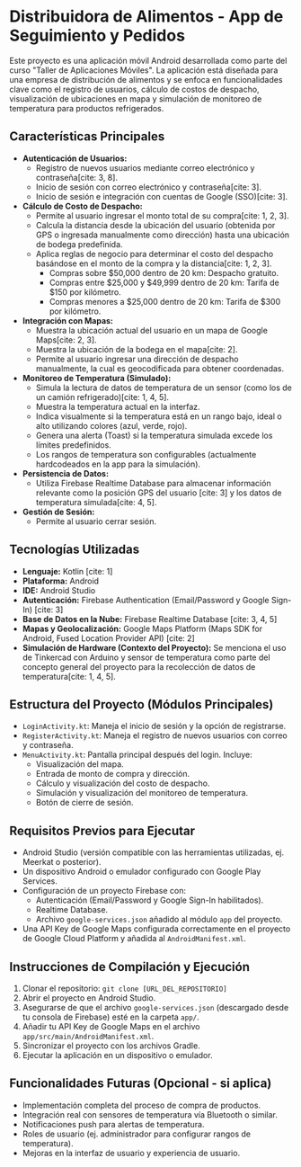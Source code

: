 # Distribuidora de Alimentos - App de Seguimiento y Pedidos

Este proyecto es una aplicación móvil Android desarrollada como parte del curso "Taller de Aplicaciones Móviles". La aplicación está diseñada para una empresa de distribución de alimentos y se enfoca en funcionalidades clave como el registro de usuarios, cálculo de costos de despacho, visualización de ubicaciones en mapa y simulación de monitoreo de temperatura para productos refrigerados.

## Características Principales

* **Autenticación de Usuarios:**
    * Registro de nuevos usuarios mediante correo electrónico y contraseña[cite: 3, 8].
    * Inicio de sesión con correo electrónico y contraseña[cite: 3].
    * Inicio de sesión e integración con cuentas de Google (SSO)[cite: 3].
* **Cálculo de Costo de Despacho:**
    * Permite al usuario ingresar el monto total de su compra[cite: 1, 2, 3].
    * Calcula la distancia desde la ubicación del usuario (obtenida por GPS o ingresada manualmente como dirección) hasta una ubicación de bodega predefinida.
    * Aplica reglas de negocio para determinar el costo del despacho basándose en el monto de la compra y la distancia[cite: 1, 2, 3].
        * Compras sobre $50,000 dentro de 20 km: Despacho gratuito.
        * Compras entre $25,000 y $49,999 dentro de 20 km: Tarifa de $150 por kilómetro.
        * Compras menores a $25,000 dentro de 20 km: Tarifa de $300 por kilómetro.
* **Integración con Mapas:**
    * Muestra la ubicación actual del usuario en un mapa de Google Maps[cite: 2, 3].
    * Muestra la ubicación de la bodega en el mapa[cite: 2].
    * Permite al usuario ingresar una dirección de despacho manualmente, la cual es geocodificada para obtener coordenadas.
* **Monitoreo de Temperatura (Simulado):**
    * Simula la lectura de datos de temperatura de un sensor (como los de un camión refrigerado)[cite: 1, 4, 5].
    * Muestra la temperatura actual en la interfaz.
    * Indica visualmente si la temperatura está en un rango bajo, ideal o alto utilizando colores (azul, verde, rojo).
    * Genera una alerta (Toast) si la temperatura simulada excede los límites predefinidos.
    * Los rangos de temperatura son configurables (actualmente hardcodeados en la app para la simulación).
* **Persistencia de Datos:**
    * Utiliza Firebase Realtime Database para almacenar información relevante como la posición GPS del usuario [cite: 3] y los datos de temperatura simulada[cite: 4, 5].
* **Gestión de Sesión:**
    * Permite al usuario cerrar sesión.

## Tecnologías Utilizadas

* **Lenguaje:** Kotlin [cite: 1]
* **Plataforma:** Android
* **IDE:** Android Studio
* **Autenticación:** Firebase Authentication (Email/Password y Google Sign-In) [cite: 3]
* **Base de Datos en la Nube:** Firebase Realtime Database [cite: 3, 4, 5]
* **Mapas y Geolocalización:** Google Maps Platform (Maps SDK for Android, Fused Location Provider API) [cite: 2]
* **Simulación de Hardware (Contexto del Proyecto):** Se menciona el uso de Tinkercad con Arduino y sensor de temperatura como parte del concepto general del proyecto para la recolección de datos de temperatura[cite: 1, 4, 5].

## Estructura del Proyecto (Módulos Principales)

* `LoginActivity.kt`: Maneja el inicio de sesión y la opción de registrarse.
* `RegisterActivity.kt`: Maneja el registro de nuevos usuarios con correo y contraseña.
* `MenuActivity.kt`: Pantalla principal después del login. Incluye:
    * Visualización del mapa.
    * Entrada de monto de compra y dirección.
    * Cálculo y visualización del costo de despacho.
    * Simulación y visualización del monitoreo de temperatura.
    * Botón de cierre de sesión.

## Requisitos Previos para Ejecutar

* Android Studio (versión compatible con las herramientas utilizadas, ej. Meerkat o posterior).
* Un dispositivo Android o emulador configurado con Google Play Services.
* Configuración de un proyecto Firebase con:
    * Autenticación (Email/Password y Google Sign-In habilitados).
    * Realtime Database.
    * Archivo `google-services.json` añadido al módulo `app` del proyecto.
* Una API Key de Google Maps configurada correctamente en el proyecto de Google Cloud Platform y añadida al `AndroidManifest.xml`.

## Instrucciones de Compilación y Ejecución

1.  Clonar el repositorio: `git clone [URL_DEL_REPOSITORIO]`
2.  Abrir el proyecto en Android Studio.
3.  Asegurarse de que el archivo `google-services.json` (descargado desde tu consola de Firebase) esté en la carpeta `app/`.
4.  Añadir tu API Key de Google Maps en el archivo `app/src/main/AndroidManifest.xml`.
5.  Sincronizar el proyecto con los archivos Gradle.
6.  Ejecutar la aplicación en un dispositivo o emulador.

## Funcionalidades Futuras (Opcional - si aplica)

* Implementación completa del proceso de compra de productos.
* Integración real con sensores de temperatura vía Bluetooth o similar.
* Notificaciones push para alertas de temperatura.
* Roles de usuario (ej. administrador para configurar rangos de temperatura).
* Mejoras en la interfaz de usuario y experiencia de usuario.
